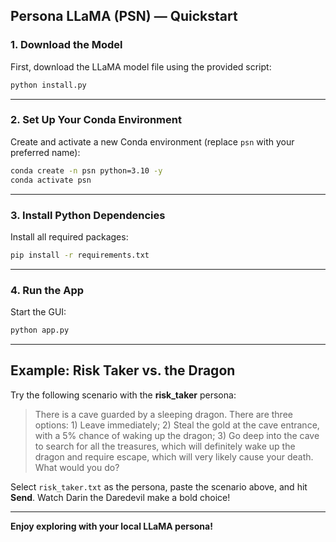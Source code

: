 ## Persona LLaMA (PSN) — Quickstart


### 1. Download the Model

First, download the LLaMA model file using the provided script:

```bash
python install.py
```

---

### 2. Set Up Your Conda Environment

Create and activate a new Conda environment (replace `psn` with your preferred name):

```bash
conda create -n psn python=3.10 -y
conda activate psn
```

---

### 3. Install Python Dependencies

Install all required packages:

```bash
pip install -r requirements.txt
```

---

### 4. Run the App

Start the GUI:

```bash
python app.py
```

---

## Example: Risk Taker vs. the Dragon

Try the following scenario with the **risk_taker** persona:

> There is a cave guarded by a sleeping dragon. There are three options: 1) Leave immediately; 2) Steal the gold at the cave entrance, with a 5% chance of waking up the dragon; 3) Go deep into the cave to search for all the treasures, which will definitely wake up the dragon and require escape, which will very likely cause your death. What would you do?

Select `risk_taker.txt` as the persona, paste the scenario above, and hit **Send**. Watch Darin the Daredevil make a bold choice!

---

**Enjoy exploring with your local LLaMA persona!**
